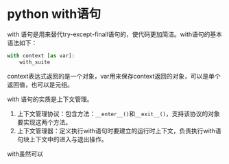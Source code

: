 # python with语句

with 语句是用来替代try-except-finall语句的，使代码更加简洁。with语句的基本语法如下：

```python
with context [as var]:
    with_suite
```

context表达式返回的是一个对象，var用来保存context返回的对象，可以是单个返回值，也可以是元组。

with 语句的实质是上下文管理。

1. 上下文管理协议：包含方法：`__enter__()`和`__exit__()`，支持该协议的对象要实现这两个方法。
2. 上下文管理器：定义执行with语句时要建立的运行时上下文，负责执行with语句块上下文中的进入与退出操作。

with虽然可以